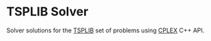 # TSPLIB Solver
Solver solutions for the [TSPLIB](http://comopt.ifi.uni-heidelberg.de/software/TSPLIB95/) set of problems using [CPLEX](https://www-01.ibm.com/software/commerce/optimization/cplex-optimizer/) C++ API.
